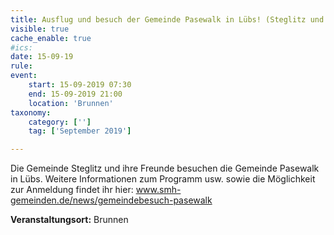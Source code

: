 ```yaml
---
title: Ausflug und besuch der Gemeinde Pasewalk in Lübs! (Steglitz und Freunde)
visible: true
cache_enable: true
#ics: 
date: 15-09-19
rule: 
event:
	start: 15-09-2019 07:30
	end: 15-09-2019 21:00
	location: 'Brunnen'
taxonomy:
	category: ['']
	tag: ['September 2019']

---
```

Die Gemeinde Steglitz und ihre Freunde besuchen die Gemeinde Pasewalk in Lübs. Weitere Informationen zum Programm usw. sowie die Möglichkeit zur Anmeldung findet ihr hier: www.smh-gemeinden.de/news/gemeindebesuch-pasewalk


**Veranstaltungsort:** Brunnen

